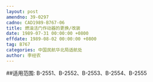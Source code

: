 ```yaml
---
layout: post
amendno: 39-0297
cadno: CAD1989-B767-06
title: 燃油活门作动器的更换/改装
date: 1989-07-31 00:00:00 +0800
effdate: 1989-08-02 00:00:00 +0800
tag: B767
categories: 中国民航华北局适航处
author: 李经农
---
```


##适用范围:
B-2551、B-2552、B-2553、B-2554、B-2555

